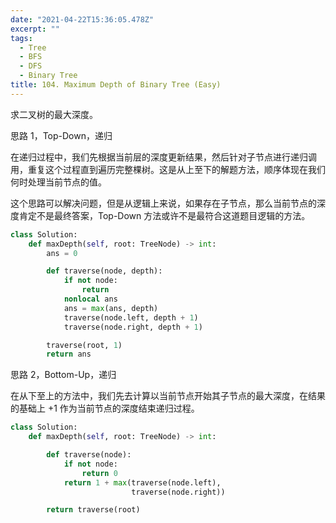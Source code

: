 ```yaml
---
date: "2021-04-22T15:36:05.478Z"
excerpt: ""
tags:
  - Tree
  - BFS
  - DFS
  - Binary Tree
title: 104. Maximum Depth of Binary Tree (Easy)
---
```


求二叉树的最大深度。

思路 1，Top-Down，递归

在递归过程中，我们先根据当前层的深度更新结果，然后针对子节点进行递归调用，重复这个过程直到遍历完整棵树。这是从上至下的解题方法，顺序体现在我们何时处理当前节点的值。

这个思路可以解决问题，但是从逻辑上来说，如果存在子节点，那么当前节点的深度肯定不是最终答案，Top-Down 方法或许不是最符合这道题目逻辑的方法。

```python
class Solution:
    def maxDepth(self, root: TreeNode) -> int:
        ans = 0

        def traverse(node, depth):
            if not node:
                return
            nonlocal ans
            ans = max(ans, depth)
            traverse(node.left, depth + 1)
            traverse(node.right, depth + 1)

        traverse(root, 1)
        return ans
```

思路 2，Bottom-Up，递归

在从下至上的方法中，我们先去计算以当前节点开始其子节点的最大深度，在结果的基础上 +1 作为当前节点的深度结束递归过程。

```python
class Solution:
    def maxDepth(self, root: TreeNode) -> int:

        def traverse(node):
            if not node:
                return 0
            return 1 + max(traverse(node.left),
                           traverse(node.right))

        return traverse(root)
```
